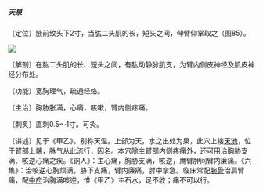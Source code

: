 ##### 天泉

〔定位〕腋前纹头下2寸，当肱二头肌的长，短头之间，伸臂仰掌取之（图85）。

![](img/图85.jpg)

〔解剖〕在肱二头肌的长、短头之间，有肱动静脉肌支，为臂内侧皮神经及肌皮神经分布处。

〔功能〕宽胸理气，疏通经络。

〔主治〕胸胁胀满，心痛，咳嗽，臂内侧疼痛。

〔刺炙〕直刺0.5～1寸。可灸。

〔讲述〕见于《甲乙》。别称天温。上部为天，水之出处为泉，此穴上接[天池](https://www.gmzyjc.com/read/zjs/zjs3.1.9-12-0.0.1.3.1.md)，位于臂部上端，脉气从此流行，因名。本穴除主臂部内侧疼痛外，还可用治胸胁支满、咳逆心痛之疾。《铜人》：主心痛，胸胁支满，咳逆，鹰臂胛间臂内廉痛。《六集》：治咳逆心胸烦满，胁下支痛，臂内廉痛，肘中挛急。临床常配[腕骨](https://www.gmzyjc.com/read/zjs/zjs3.1.4-6-0.0.3.3.4.md)治肩臂痛，配[中府](https://www.gmzyjc.com/read/zjs/zjs3.1.1-3-0.1.1.3.1.md)治胸满咳逆，惟《甲乙》主石水，足不收；痛不可以行。
